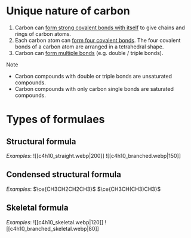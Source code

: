 # Unique nature of carbon
1. Carbon can <u>form strong covalent bonds with itself</u> to give chains and rings of carbon atoms.
2. Each carbon atom can <u>form four covalent bonds</u>. The four covalent bonds of a carbon atom are arranged in a tetrahedral shape.
3. Carbon can <u>form multiple bonds</u> (e.g. double / triple bonds).

> [!note]
> - Carbon compounds with double or triple bonds are <span class="hi-blue">unsaturated compounds</span>.
> - Carbon compounds with only carbon single bonds are <span class="hi-blue">saturated compounds</span>.

# Types of formulaes
## Structural formula
*Examples*:
![[c4h10_straight.webp|200]] ![[c4h10_branched.webp|150]]

## Condensed structural formula
*Examples*:
$\ce{CH3CH2CH2CH3}$
$\ce{CH3CH(CH3)CH3}$

## Skeletal formula
*Examples*:
![[c4h10_skeletal.webp|120]] ![[c4h10_branched_skeletal.webp|80]]

